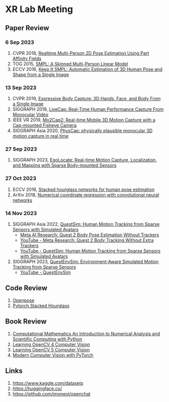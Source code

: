 # XR Lab Meeting

## Paper Review
### 6 Sep 2023
1. CVPR 2018, [Realtime Multi-Person 2D Pose Estimation Using Part Affinity Fields](https://openaccess.thecvf.com/content_cvpr_2017/html/Cao_Realtime_Multi-Person_2D_CVPR_2017_paper.html)
2. TOG 2015, [SMPL: A Skinned Multi-Person Linear Model](https://dl.acm.org/doi/abs/10.1145/3596711.3596800)
3. ECCV 2016, [Keep It SMPL: Automatic Estimation of 3D Human Pose and Shape from a Single Image](https://link.springer.com/chapter/10.1007/978-3-319-46454-1_34)

### 13 Sep 2023
1. CVPR 2019, [Expressive Body Capture: 3D Hands, Face, and Body From a Single Image](https://openaccess.thecvf.com/content_CVPR_2019/html/Pavlakos_Expressive_Body_Capture_3D_Hands_Face_and_Body_From_a_CVPR_2019_paper.html)
2. SIGGRAPH 2019, [LiveCap: Real-Time Human Performance Capture From Monocular Video](https://dl.acm.org/doi/abs/10.1145/3311970?casa_token=dMLtorVRadQAAAAA:VdzbSX9tTEpulCb9qGoe6QPvMkFjN4bhhj_1_uTWOZ-vlUYCkbtWcVncL0I6O6mzjgkPZAAmeoQ)
3. IEEE VR 2019, [Mo2Cap2: Real-time Mobile 3D Motion Capture with a Cap-mounted Fisheye Camera](https://ieeexplore.ieee.org/abstract/document/8643070/?casa_token=OMJOBFBnJ-4AAAAA:hDZV3V6Od3DrjSylUTQFNG9L7nEYs4WZ-KAuGWiWYxrPje4l_cNutYp2SxsKoMWAezRGTgE)
4. SIGGRAPH Asia 2020, [PhysCap: physically plausible monocular 3D motion capture in real time](https://dl.acm.org/doi/abs/10.1145/3414685.3417877)

### 27 Sep 2023
1. SIGGRAPH 2023, [EgoLocate: Real-time Motion Capture, Localization, and Mapping with Sparse Body-mounted Sensors](https://arxiv.org/abs/2305.01599)

### 27 Oct 2023
1. ECCV 2016, [Stacked hourglass networks for human pose estimation](https://arxiv.org/pdf/1603.06937.pdf)
2. ArXiv 2018, [Numerical coordinate regression with convolutional neural networks](https://arxiv.org/pdf/1801.07372.pdf)

### 14 Nov 2023
1. SIGGRAPH Asia 2022, [QuestSim: Human Motion Tracking from Sparse Sensors with Simulated Avatars](https://dl.acm.org/doi/pdf/10.1145/3550469.3555411)
   - [Meta AI Research: Quest 2 Body Pose Estimation Without Trackers](https://www.uploadvr.com/meta-quest-2-body-tracking-without-trackers/)
   - [YouTube - Meta Research: Quest 2 Body Tracking Without Extra Trackers](https://www.youtube.com/watch?v=QI4aMf-244A)
   - [YouTube - QuestSim: Human Motion Tracking from Sparse Sensors with Simulated Avatars](https://www.youtube.com/watch?v=CkTHsz6Ldas)
2. SIGGRAPH 2023, [QuestEnvSim: Environment-Aware Simulated Motion Tracking from Sparse Sensors](https://arxiv.org/abs/2306.05666)
   - [YouTube - QuestEnvSim](https://www.youtube.com/watch?v=HXkp3ILm5bY)
  
## Code Review
1. [Openpose](https://github.com/sonwr/sonwr.github.io/blob/main/openpose.md)
2. [Pytorch Stacked Hourglass](https://github.com/sonwr/sonwr.github.io/blob/main/pytorch_stacked_hourglass.md)

## Book Review
1. [Computational Mathematics An Introduction to Numerical Analysis and Scientific Computing with Python](https://github.com/dmitsot/computational_mathematics)
1. [Learning OpenCV 4 Computer Vision](https://github.com/PacktPublishing/Learning-OpenCV-4-Computer-Vision-with-Python-Third-Edition)
2. [Learning OpenCV 5 Computer Vision](https://github.com/PacktPublishing/Learning-OpenCV-5-Computer-Vision-with-Python-Fourth-Edition)
3. [Modern Computer Vision with PyTorch](https://github.com/PacktPublishing/Modern-Computer-Vision-with-PyTorch)

## Links
1. https://www.kaggle.com/datasets
2. https://huggingface.co/
3. https://github.com/imoneoi/openchat


